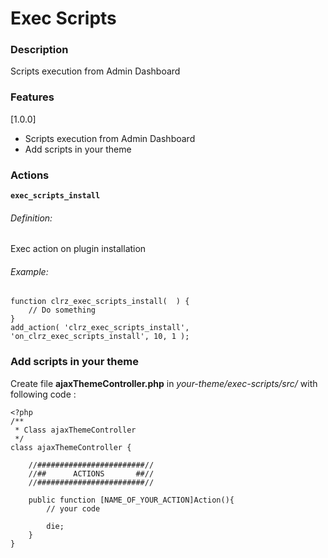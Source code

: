 # Exec Scripts

### Description

Scripts execution from Admin Dashboard

### Features
[1.0.0]
* Scripts execution from Admin Dashboard
* Add scripts in your theme

### Actions

**`exec_scripts_install`**

###### Definition:

Exec action on plugin installation

###### Example:

```
function clrz_exec_scripts_install(  ) {
    // Do something
}
add_action( 'clrz_exec_scripts_install', 'on_clrz_exec_scripts_install', 10, 1 );
```


### Add scripts in your theme
Create file **ajaxThemeController.php** in _your-theme/exec-scripts/src/_ with following code : 
```
<?php
/**
 * Class ajaxThemeController
 */
class ajaxThemeController {

    //########################//
    //##      ACTIONS       ##//
    //########################//

    public function [NAME_OF_YOUR_ACTION]Action(){
        // your code

        die;
    }
}
```
